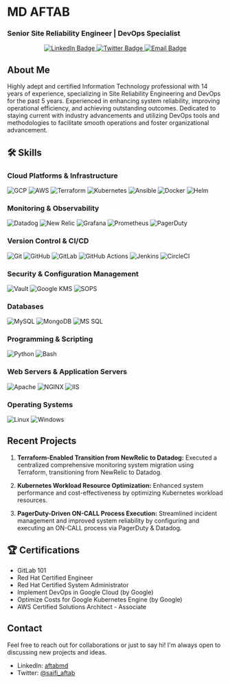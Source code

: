 # MD AFTAB
### Senior Site Reliability Engineer | DevOps Specialist

<div align="center">
  <a href="https://www.linkedin.com/in/aftabmd" target="_blank">
    <img src="https://img.shields.io/badge/-LinkedIn-0077B5?style=for-the-badge&logo=linkedin&logoColor=white" alt="LinkedIn Badge"/>
  </a>
  <a href="https://x.com/saifi_aftab" target="_blank">
    <img src="https://img.shields.io/badge/-Twitter-1DA1F2?style=for-the-badge&logo=twitter&logoColor=white" alt="Twitter Badge"/>
  </a>
  <a href="mailto:alam156@gmail.com">
    <img src="https://img.shields.io/badge/-Email-D14836?style=for-the-badge&logo=gmail&logoColor=white" alt="Email Badge"/>
  </a>
</div>

## About Me

Highly adept and certified Information Technology professional with 14 years of experience, specializing in Site Reliability Engineering and DevOps for the past 5 years. Experienced in enhancing system reliability, improving operational efficiency, and achieving outstanding outcomes. Dedicated to staying current with industry advancements and utilizing DevOps tools and methodologies to facilitate smooth operations and foster organizational advancement.

## 🛠️ Skills

### Cloud Platforms & Infrastructure
![GCP](https://img.shields.io/badge/-Google%20Cloud-4285F4?style=flat-square&logo=google-cloud&logoColor=white)
![AWS](https://img.shields.io/badge/-AWS-232F3E?style=flat-square&logo=amazon-aws&logoColor=white)
![Terraform](https://img.shields.io/badge/-Terraform-7B42BC?style=flat-square&logo=terraform&logoColor=white)
![Kubernetes](https://img.shields.io/badge/-Kubernetes-326CE5?style=flat-square&logo=kubernetes&logoColor=white)
![Ansible](https://img.shields.io/badge/-Ansible-EE0000?style=flat-square&logo=ansible&logoColor=white)
![Docker](https://img.shields.io/badge/-Docker-2496ED?style=flat-square&logo=docker&logoColor=white)
![Helm](https://img.shields.io/badge/-Helm-0F1689?style=flat-square&logo=helm&logoColor=white)

### Monitoring & Observability
![Datadog](https://img.shields.io/badge/-Datadog-632CA6?style=flat-square&logo=datadog&logoColor=white)
![New Relic](https://img.shields.io/badge/-New%20Relic-008C99?style=flat-square&logo=new-relic&logoColor=white)
![Grafana](https://img.shields.io/badge/-Grafana-F46800?style=flat-square&logo=grafana&logoColor=white)
![Prometheus](https://img.shields.io/badge/-Prometheus-E6522C?style=flat-square&logo=prometheus&logoColor=white)
![PagerDuty](https://img.shields.io/badge/-PagerDuty-06AC38?style=flat-square&logo=pagerduty&logoColor=white)

### Version Control & CI/CD
![Git](https://img.shields.io/badge/-Git-F05032?style=flat-square&logo=git&logoColor=white)
![GitHub](https://img.shields.io/badge/-GitHub-181717?style=flat-square&logo=github&logoColor=white)
![GitLab](https://img.shields.io/badge/-GitLab-FCA121?style=flat-square&logo=gitlab&logoColor=white)
![GitHub Actions](https://img.shields.io/badge/-GitHub%20Actions-2088FF?style=flat-square&logo=github-actions&logoColor=white)
![Jenkins](https://img.shields.io/badge/-Jenkins-D24939?style=flat-square&logo=jenkins&logoColor=white)
![CircleCI](https://img.shields.io/badge/-CircleCI-343434?style=flat-square&logo=circleci&logoColor=white)

### Security & Configuration Management
![Vault](https://img.shields.io/badge/-Vault-000000?style=flat-square&logo=vault&logoColor=white)
![Google KMS](https://img.shields.io/badge/-Google%20KMS-4285F4?style=flat-square&logo=google-cloud&logoColor=white)
![SOPS](https://img.shields.io/badge/-SOPS-4A154B?style=flat-square&logo=mozilla&logoColor=white)

### Databases
![MySQL](https://img.shields.io/badge/-MySQL-4479A1?style=flat-square&logo=mysql&logoColor=white)
![MongoDB](https://img.shields.io/badge/-MongoDB-47A248?style=flat-square&logo=mongodb&logoColor=white)
![MS SQL](https://img.shields.io/badge/-MS%20SQL-CC2927?style=flat-square&logo=microsoft-sql-server&logoColor=white)

### Programming & Scripting
![Python](https://img.shields.io/badge/-Python-3776AB?style=flat-square&logo=python&logoColor=white)
![Bash](https://img.shields.io/badge/-Bash-4EAA25?style=flat-square&logo=gnu-bash&logoColor=white)

### Web Servers & Application Servers
![Apache](https://img.shields.io/badge/-Apache-D22128?style=flat-square&logo=apache&logoColor=white)
![NGINX](https://img.shields.io/badge/-NGINX-009639?style=flat-square&logo=nginx&logoColor=white)
![IIS](https://img.shields.io/badge/-IIS-5E5E5E?style=flat-square&logo=microsoft&logoColor=white)

### Operating Systems
![Linux](https://img.shields.io/badge/-Linux-FCC624?style=flat-square&logo=linux&logoColor=black)
![Windows](https://img.shields.io/badge/-Windows-0078D6?style=flat-square&logo=windows&logoColor=white)

## Recent Projects

1. **Terraform-Enabled Transition from NewRelic to Datadog:** 
   Executed a centralized comprehensive monitoring system migration using Terraform, transitioning from NewRelic to Datadog.

2. **Kubernetes Workload Resource Optimization:** 
   Enhanced system performance and cost-effectiveness by optimizing Kubernetes workload resources.

3. **PagerDuty-Driven ON-CALL Process Execution:** 
   Streamlined incident management and improved system reliability by configuring and executing an ON-CALL process via PagerDuty & Datadog.

## 🏆 Certifications

- GitLab 101
- Red Hat Certified Engineer
- Red Hat Certified System Administrator
- Implement DevOps in Google Cloud (by Google)
- Optimize Costs for Google Kubernetes Engine (by Google)
- AWS Certified Solutions Architect - Associate

## Contact

Feel free to reach out for collaborations or just to say hi! I'm always open to discussing new projects and ideas.

- LinkedIn: [aftabmd](https://www.linkedin.com/in/aftabmd)
- Twitter: [@saifi_aftab](https://x.com/saifi_aftab)
